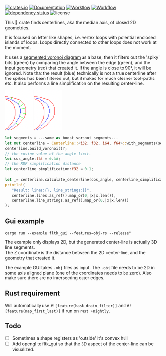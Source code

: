 [![crates.io](https://img.shields.io/crates/v/centerline.svg)](https://crates.io/crates/centerline)
[![Documentation](https://docs.rs/centerline/badge.svg)](https://docs.rs/centerline)
[![Workflow](https://github.com/eadf/centerline.rs/workflows/Rust/badge.svg)](https://github.com/eadf/centerline.rs/workflows/Rust/badge.svg)
[![Workflow](https://github.com/eadf/centerline.rs/workflows/Clippy/badge.svg)](https://github.com/eadf/centerline.rs/workflows/Clippy/badge.svg)
[![dependency status](https://deps.rs/crate/centerline/0.6.1/status.svg)](https://deps.rs/crate/centerline/0.6.1)
![license](https://img.shields.io/crates/l/centerline)

This 💩 crate finds centerlines, aka the median axis, of closed 2D geometries.

It is focused on letter like shapes, i.e. vertex loops with potential enclosed islands of loops.
Loops directly connected to other loops does not work at the moment. 

It uses a [segmented voronoi diagram](https://crates.io/crates/boostvoronoi) as a base, then it filters out the 
'spiky' bits (green) by comparing the angle between the edge (green), and the input geometry (red) that created it.
If the angle is close to 90°, it will be ignored. Note that the result (blue) technically is not a true centerline after the spikes has been filtered out, but it 
makes for much cleaner tool-paths etc. It also performs a line simplification on the resulting center-line. 

![unfiltered](img/unfiltered.png) ![filtered](img/filtered.png)

```rust
let segments = ...same as boost voronoi segments...
let mut centerline = Centerline::<i32, f32, i64, f64>::with_segments(segments);
centerline.build_voronoi()?;
// the cosine value of the angle limit. 
let cos_angle:f32 = 0.38;
// the RDP simplification distance
let centerline_simplification:f32 = 0.1;

let _= centerline.calculate_centerline(cos_angle, centerline_simplification, None)?;
println!(
   "Result: lines:{}, line_strings:{}",
   centerline.lines.as_ref().map_or(0,|x|x.len()),
   centerline.line_strings.as_ref().map_or(0,|x|x.len())
);
```

## Gui example

```fish
cargo run --example fltk_gui --features=obj-rs --release"
```
The example only displays 2D, but the generated center-line is actually 3D line segments.\
The Z coordinate is the distance between the 2D center-line, and the geometry that created it. 

The example GUI takes `.obj` files as input. The `.obj` file needs to be 2D in some axis aligned plane (one of the coordinates needs to be zero). 
Also make sure there are no intersecting outer edges.

## Rust requirement

Will automatically use `#![feature(hash_drain_filter)]` and `#![feature(map_first_last)]` if run on `rust +nightly`. 

## Todo

- [ ] Sometimes a shape registers as 'outside' it's convex hull 
- [ ] Add opengl to fltk_gui so that the 3D aspect of the center-line can be visualized. 
